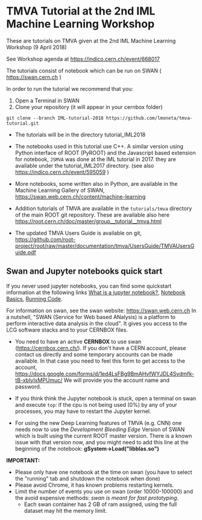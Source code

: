 # TMVA Tutorial at the 2nd IML Machine Learning Workshop 

These are tutorials on TMVA given at the 2nd  IML Machine Learning Workshop (9 April 2018)

See Workshop agenda at  https://indico.cern.ch/event/668017 


The tutorials consist of notebook which can be run on SWAN ( https://swan.cern.ch )


In order to run the tutorial we recommend that you:

1. Open a Terminal in SWAN 
2. Clone your repository (it will appear in your cernbox folder)
```
git clone --branch IML-tutorial-2018 https://github.com/lmoneta/tmva-tutorial.git
```
* The tutorials will be in the directory tutorial_IML2018

* The notebooks used in this tutorial use C++. A similar version using  Python interface of ROOT (PyROOT) and the Javascript based extension for notebook, `JSMVA` was done at the IML tutorial in 2017. they are available under the tutorial_IML2017 directory. (see also https://indico.cern.ch/event/595059 )

* More notebooks, some written also in Python, are available in the Machine Learning Gallery of SWAN, https://swan.web.cern.ch/content/machine-learning

* Addition tutorials of TMVA are available in the `tutorials/tmva` directory of the main ROOT git repository. These are available also here https://root.cern.ch/doc/master/group__tutorial__tmva.html

* The updated TMVA Users Guide is available on git, https://github.com/root-project/root/raw/master/documentation/tmva/UsersGuide/TMVAUsersGuide.pdf


## Swan and Jupyter notebooks quick start ##

If you never used jupyter notebooks, you can find some quickstart information at the following links [What is a jupyter notebook?](http://nbviewer.jupyter.org/github/jupyter/notebook/blob/master/docs/source/examples/Notebook/What%20is%20the%20Jupyter%20Notebook.ipynb), [Notebook Basics](http://nbviewer.jupyter.org/github/jupyter/notebook/blob/master/docs/source/examples/Notebook/Notebook%20Basics.ipynb),  [Running Code](http://nbviewer.jupyter.org/github/jupyter/notebook/blob/master/docs/source/examples/Notebook/Running%20Code.ipynb).

For information on swan, see the swan website: https://swan.web.cern.ch
In a nutshell, "SWAN (Service for Web based ANalysis) is a platform to perform interactive data analysis in the cloud". It gives you access to the LCG software stacks and to your CERNBOX files. 

* You need to have an active **CERNBOX** to use swan (https://cernbox.cern.ch/). If you don't have a CERN account, please contact us directly and some temporary accounts can be made available.
In that case you need to feel this form to get access to the account, https://docs.google.com/forms/d/1ed4LsFBg9BmAHvfWYJDL4Svdmfk-tB-xbIyIxMPUmuc/
We will provide you the account name and password. 

* If you think think the Jupyter notebook is stuck, open a terminal on swan and execute `top`: if the cpu is not being used (0%) by any of your processes, you may have to restart the Jupyter
kernel.

* For using the new Deep Learning features of TMVA (e.g. CNN) one needs now to use the *Development Bleeding Edge* Version of SWAN which is built using the current ROOT master version.
  There is a known issue with that version now, and you might need to add this line at the beginning of the notebook:  **gSystem->Load("libblas.so")**

**IMPORTANT:**    
* Please only have one notebook at the time on swan (you have to select the "running" tab and shutdown the notebook when done)
* Please avoid Chrome, it has known problems restarting kernels.
* Limit the number of events you use on swan (order 10000-100000) and the avoid expensive methods: *swan is meant for fast prototyping*. 
     * Each swan container has 2 GB of ram assigned, using the full dataset may hit the memory limit.

